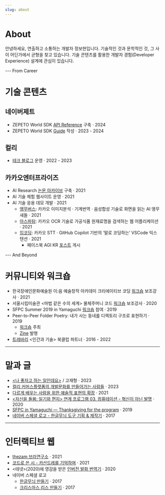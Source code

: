 ```yaml
---
slug: about
---
```


# About

안녕하세요, 연출하고 소통하는 개발자 정보현입니다. 기술적인 것과 문학적인 것, 그 사이 어딘가에서 균형을 찾고 있습니다.
기술 콘텐츠를 활용한 개발자 경험(Developer Experience) 설계에 관심이 있습니다.

--- From Career

# 기술 콘텐츠

## **네이버제트**
  - ZEPETO World SDK [API Reference](https://developer.zepeto.me/) 구축 · 2024
  - ZEPETO World SDK [Guide](https://docs.zepeto.me/studio/reference) 작성 · 2023 - 2024
## **컬리**
  - [테크 블로그](https://helloworld.kurly.com/) 운영 · 2022 - 2023
## **카카오엔터프라이즈**
  - AI Research [논문 아카이브](https://kakaoenterprise.github.io/) 구축 · 2021
  - AI 기술 체험 웹사이트 운영 · 2021
  - AI 기술 응용 데모 개발 · 2021
    - [앵무버스](https://youtube.com/shorts/Tpg3SamzY0c?si=eCf-ZxfKEbsD8cxj): 카카오 이미지분석 · 기계번역 · 음성합성 기술로 화면을 읽는 AI 앵무새들 · 2021
    - [아스파탐](https://youtube.com/shorts/7VKKMEMLSpc?feature=share): 카카오 OCR 기술로 가공식품 원재료명을 검색하는 웹 어플리케이션 · 2021
    - [입코딩](https://www.youtube.com/watch?v=OnxAKXqipsQ): 카카오 STT · GitHub Copilot 기반의 ‘말로 코딩하는’ VSCode 익스텐션 · 2021
      - 페이스북 AGI KR [포스트](https://bit.ly/3e5DzG3) 게시

--- And Beyond

# 커뮤니티와 워크숍

- 한국장애인문화예술원 이:음 예술창작 아카데미 크리에이티브 코딩 [워크숍](http://www.i-eum.or.kr/board/read?boardManagementNo=1&boardNo=2800&level=2&menuNo=2) 보조강사 · 2021
- 서울시립미술관 \<마법 같은 수의 세계\> 물체주머니 코드 [워크숍](https://www.youtube.com/watch?v=tzNgy9kA2Mg) 보조강사 · 2020
- SFPC Summer 2019 in Yamaguchi [워크숍](https://www.ycam.jp/en/events/2019/sfpc/) 참여 · 2019
- Peer-to-Peer Folder Poetry: 내가 사는 동네를 디렉토리 구조로 표현하기 · 2019
  - [워크숍](https://github.com/ulpc/Peer-to-Peer-Folder-Poetry) 주최
  - [Zine](https://github.com/ulpc/Peer-to-Peer-Folder-Poetry/blob/master/sessions/ulpc/2019-11/zine.pdf) 발행
- [트레바리](https://trevari.co.kr/) \<인간과 기술\> 북클럽 파트너 · 2016 - 2022

---

# 말과 글

- [\<나 좋자고 하는 일인데요\>](https://product.kyobobook.co.kr/detail/S000201863585) / 고재형 · 2023
- [컬리 커머스플랫폼의 개발문화를 만들어가는 사람들](https://helloworld.kurly.com/blog/commerce-platform-facilitators-2022/) · 2023
- [다르게 배우는 사람을 위한 예술적 표현의 확장](http://ieumzine.kr/archives/79120) · 2021
- [\<자신을 돌봄: 일기와 편지\> 연계 프로그램 03. 컴퓨테이션 - 혁신이 아닌 발명](http://factory483.org/program/14324) · 2020
- [SFPC in Yamaguchi — Thanksgiving for the program](https://medium.com/sfpc/sfpc-in-yamaguchi-thanksgiving-for-the-program-1336f8c5e63f) · 2019
- [네이버 스페셜 로고 - 한글무늬 도구 기획 & 제작기](https://www.youtube.com/watch?v=U1F5JXPxlcU) · 2017

---

# **인터랙티브 웹**

- [thezam 브라연구소](https://lab.thezam.co.kr/#/) · 2021
- [코드로 쓴 시 - 카산드레를 기억하며](https://bohyunjung.com/code-poetry-after-cassandre/) · 2021
- \<테넷\>(2020)에 영감을 받은 [인버전 발화 번역기](https://www.youtube.com/watch?v=yKpdknz84zQ) · 2020
- 네이버 스페셜 로고
  - [한글무늬 만들기](https://logoproject.naver.com/hanguel) · 2017
  - [크리스마스 리스 만들기](https://logoproject.naver.com/christmas) · 2017